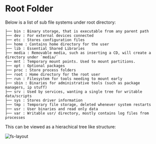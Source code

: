 # Root Folder

Below is a list of sub file systems under root directory:

```
├── bin : Binary storage, that is executable from any parent path
├── dev : For external devices connected
├── etc : Stores configuration files
├── home : Contains home directory for the user
├── lib : Essential Shared Libraries
├── media : Removable media, such as inserting a CD, will create a directory under `media/`
├── mnt : Temporary mount points. Used to mount partitions.
├── opt : Optional packages
├── proc : Store process folders
├── root : Home directory for the root user
├── run : Filesystem for tools needing to mount early
├── sbin : Binaries for administrative tools (such as package managers, ip stuff)
├── srv : Used by services, wanting a single tree for writable data/scripts
├── sys : Stores driver information
├── tmp : Temporary file storage, deleted whenever system restarts
├── usr : User binaries and read only data
├── var : Writable usr/ directory, mostly contains log files from processes
```

This can be viewed as a hierachical tree like structure:

![fs-layout](filesystem/fs-layoug.png)
